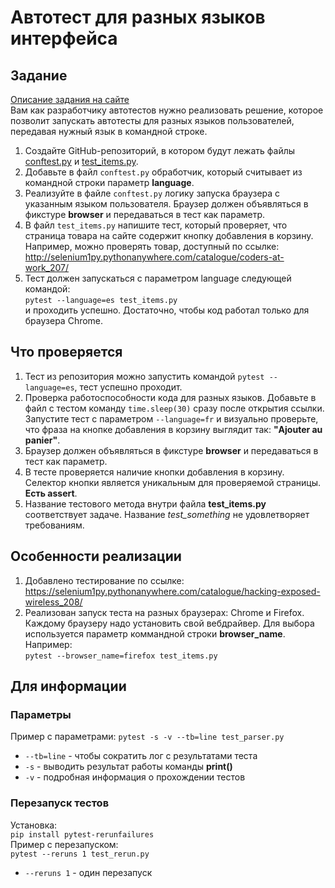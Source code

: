 # Автотест для разных языков интерфейса

## Задание

[Описание задания на сайте](https://stepik.org/lesson/237240/step/9)  
Вам как разработчику автотестов нужно реализовать решение, которое позволит запускать автотесты для разных языков пользователей, передавая нужный язык в командной строке.  

1. Создайте GitHub-репозиторий, в котором будут лежать файлы [conftest.py](conftest.py) и [test_items.py](test_items.py).
1. Добавьте в файл `conftest.py` обработчик, который считывает из командной строки параметр **language**.
1. Реализуйте в файле `conftest.py` логику запуска браузера с указанным языком пользователя. Браузер должен объявляться в фикстуре **browser** и передаваться в тест как параметр.
1. В файл `test_items.py` напишите тест, который проверяет, что страница товара на сайте содержит кнопку добавления в корзину. Например, можно проверять товар, доступный по ссылке:  
<http://selenium1py.pythonanywhere.com/catalogue/coders-at-work_207/>
1. Тест должен запускаться с параметром language следующей командой:  
`pytest --language=es test_items.py`  
и проходить успешно. Достаточно, чтобы код работал только для браузера Сhrome.

## Что проверяется

1. Тест из репозитория можно запустить командой `pytest --language=es`, тест успешно проходит.
1. Проверка работоспособности кода для разных языков. Добавьте в файл с тестом команду `time.sleep(30)` сразу после открытия ссылки. Запустите тест с параметром `--language=fr` и визуально проверьте, что фраза на кнопке добавления в корзину выглядит так: **"Ajouter au panier"**.
1. Браузер должен объявляться в фикстуре **browser** и передаваться в тест как параметр.
1. В тесте проверяется наличие кнопки добавления в корзину. Селектор кнопки является уникальным для проверяемой страницы. **Есть assert**.
1. Название тестового метода внутри файла **test_items.py** соответствует задаче. Название *test_something* не удовлетворяет требованиям.

## Особенности реализации

1. Добавлено тестирование по ссылке:  
<https://selenium1py.pythonanywhere.com/catalogue/hacking-exposed-wireless_208/>  
1. Реализован запуск теста на разных браузерах: Chrome и Firefox. Каждому браузеру надо установить свой вебдрайвер. Для выбора используется параметр коммандной строки **browser_name**. Например:  
`pytest --browser_name=firefox test_items.py` 

## Для информации

### Параметры

Пример с параметрами:
`pytest -s -v --tb=line test_parser.py`

- `--tb=line` - чтобы сократить лог с результатами теста
- `-s` - выводить результат работы команды **print()**
- `-v` - подробная информация о прохождении тестов

### Перезапуск тестов

Установка:  
`pip install pytest-rerunfailures`  
Пример с перезапуском:  
`pytest --reruns 1 test_rerun.py`

- `--reruns 1` - один перезапуск
